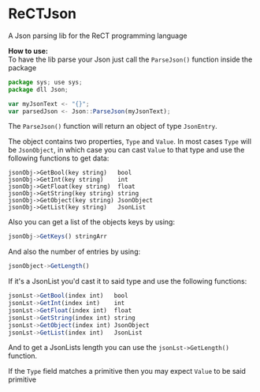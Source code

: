 # ReCTJson
A Json parsing lib for the ReCT programming language

**How to use:**  
To have the lib parse your Json just call the `ParseJson()` function inside the package
```js
package sys; use sys;
package dll Json;

var myJsonText <- "{}";
var parsedJson <- Json::ParseJson(myJsonText);
```
The `ParseJson()` function will return an object of type `JsonEntry`.

The object contains two properties, `Type` and `Value`. In most cases `Type` will be `JsonObject`, in which case you can cast `Value` to that type and use the following functions to get data:
```
jsonObj->GetBool(key string)   bool
jsonObj->GetInt(key string)    int
jsonObj->GetFloat(key string)  float
jsonObj->GetString(key string) string
jsonObj->GetObject(key string) JsonObject
jsonObj->GetList(key string)   JsonList
```
Also you can get a list of the objects keys by using:
```js
jsonObj->GetKeys() stringArr
```
And also the number of entries by using:
```js
jsonObject->GetLength()
```
If it's a JsonList you'd cast it to said type and use the following functions:
```js
jsonLst->GetBool(index int)   bool
jsonLst->GetInt(index int)    int
jsonLst->GetFloat(index int)  float
jsonLst->GetString(index int) string
jsonLst->GetObject(index int) JsonObject
jsonLst->GetList(index int)   JsonList
```
And to get a JsonLists length you can use the `jsonLst->GetLength()` function.

If the `Type` field matches a primitive then you may expect `Value` to be said primitive
